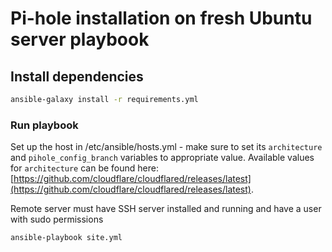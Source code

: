 # Pi-hole installation on fresh Ubuntu server playbook

## Install dependencies

```bash
ansible-galaxy install -r requirements.yml
```

### Run playbook

Set up the host in /etc/ansible/hosts.yml - make sure to set its `architecture` and `pihole_config_branch` variables to appropriate value.
Available values for `architecture` can be found here: [https://github.com/cloudflare/cloudflared/releases/latest](https://github.com/cloudflare/cloudflared/releases/latest).

Remote server must have SSH server installed and running and have a user with sudo permissions

```bash
ansible-playbook site.yml
```